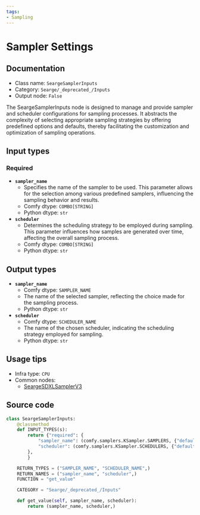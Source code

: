 ```yaml
---
tags:
- Sampling
---
```


# Sampler Settings
## Documentation
- Class name: `SeargeSamplerInputs`
- Category: `Searge/_deprecated_/Inputs`
- Output node: `False`

The SeargeSamplerInputs node is designed to manage and provide sampler and scheduler configurations for sampling processes. It abstracts the complexity of selecting appropriate sampling strategies by offering predefined options and defaults, thereby facilitating the customization and optimization of sampling operations.
## Input types
### Required
- **`sampler_name`**
    - Specifies the name of the sampler to be used. This parameter allows for the selection among various predefined samplers, influencing the sampling behavior and results.
    - Comfy dtype: `COMBO[STRING]`
    - Python dtype: `str`
- **`scheduler`**
    - Determines the scheduling strategy to be employed during sampling. This parameter influences how samples are generated over time, affecting the overall sampling process.
    - Comfy dtype: `COMBO[STRING]`
    - Python dtype: `str`
## Output types
- **`sampler_name`**
    - Comfy dtype: `SAMPLER_NAME`
    - The name of the selected sampler, reflecting the choice made for the sampling process.
    - Python dtype: `str`
- **`scheduler`**
    - Comfy dtype: `SCHEDULER_NAME`
    - The name of the chosen scheduler, indicating the scheduling strategy employed for sampling.
    - Python dtype: `str`
## Usage tips
- Infra type: `CPU`
- Common nodes:
    - [SeargeSDXLSamplerV3](../../SeargeSDXL/Nodes/SeargeSDXLSamplerV3.md)



## Source code
```python
class SeargeSamplerInputs:
    @classmethod
    def INPUT_TYPES(s):
        return {"required": {
            "sampler_name": (comfy.samplers.KSampler.SAMPLERS, {"default": "ddim"}),
            "scheduler": (comfy.samplers.KSampler.SCHEDULERS, {"default": "ddim_uniform"}),
        },
        }

    RETURN_TYPES = ("SAMPLER_NAME", "SCHEDULER_NAME",)
    RETURN_NAMES = ("sampler_name", "scheduler",)
    FUNCTION = "get_value"

    CATEGORY = "Searge/_deprecated_/Inputs"

    def get_value(self, sampler_name, scheduler):
        return (sampler_name, scheduler,)

```
